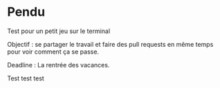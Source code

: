 # Pendu
Test pour un petit jeu sur le terminal

Objectif : se partager le travail et faire des pull requests en même temps pour voir comment ça se passe.

Deadline : La rentrée des vacances.

Test test test
